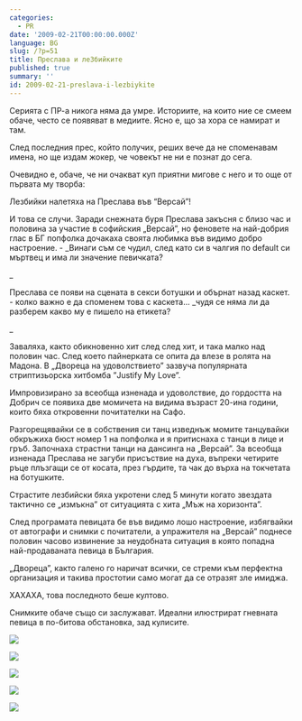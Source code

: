 ```yaml
---
categories:
  - PR
date: '2009-02-21T00:00:00.000Z'
language: BG
slug: /?p=51
title: Преслава и леЗбийките
published: true
summary: ''
id: 2009-02-21-preslava-i-lezbiykite
---
```


Серията с ПР-а никога няма да умре. Историите, на които ние се смеем обаче, често се появяват в медиите. Ясно е, що за хора се намират и там.


След последния прес, който получих, реших вече да не споменавам имена, но ще издам жокер, че човекът не ни е познат до сега.


Очевидно е, обаче, че ни очакват куп приятни мигове с него и то още от първата му творба:


Лезбийки налетяха на Преслава във “Версай”!


И това се случи. Заради снежната буря Преслава закъсня с близо час и половина за участие в софийския „Версай”, но феновете на най-добрия глас в БГ попфолка дочакаха своята любимка във видимо добро настроение. - _Винаги съм се чудил, след като си в чалгия по default си мъртвец и има ли значение певичката?

_


Преслава се появи на сцената в секси ботушки и обърнат назад каскет. - колко важно е да споменем това с каскета... _чудя се няма ли да разберем какво му е пишело на етикета?

_


Заваляха, както обикновенно хит след след хит, и така малко над половин час. След което пайнерката се опита да влезе в ролята на Мадона. В „Двореца на удоволствието” зазвуча популярната стриптизьорска хитбомба ”Justify My Love”.


Импровизирано за всеобща изненада и удоволствие, до гордостта на Добрич се появиха две момичета на видима възраст 20-ина години, които бяха откровенни почитателки на Сафо.


Разгорещявайки се в собствения си танц изведнъж момите танцувайки обкръжиха бюст номер 1 на попфолка и я притиснаха с танци в лице и гръб. Започнаха страстни танци на дансинга на „Версай”. За всеобща изненада Преслава не загуби присъствие на духа, въпреки четирите ръце плъзгащи се от косата, през гърдите, та чак до върха на токчетата на ботушките.


Страстите лезбийски бяха укротени след 5 минути когато звездата тактично се „измъкна” от ситуацията с хита „Мъж на хоризонта”.


След програмата певицата бе във видимо лошо настроение, избягвайки от автографи и снимки с почитатели, а упражителя на „Версай” поднесе половин часово извинение за неудобната ситуация в която попадна най-продаваната певица в България.

„Двореца”, както галено го наричат всички, се стреми към перфектна организация и такива простотии само могат да се отразят зле имиджа.


ХАХАХА, това последното беше култово.


Снимките обаче също си заслужават. Идеални илюстрират гневната певица в по-битова обстановка, зад кулисите.

![](http://1.bp.blogspot.com/_x3M_abAXB6Y/SZ_nSgsV2wI/AAAAAAAAEuU/_DIJZx000YQ/s320/HPIM0905.jpg)

![](http://2.bp.blogspot.com/_x3M_abAXB6Y/SZ_nO3opozI/AAAAAAAAEuM/bDzlCvRVXds/s320/HPIM0904.jpg)

![](http://2.bp.blogspot.com/_x3M_abAXB6Y/SZ_nIotimLI/AAAAAAAAEuE/W4b2F6GdiQg/s320/HPIM0903.jpg)

![](http://3.bp.blogspot.com/_x3M_abAXB6Y/SZ_nEqUfQDI/AAAAAAAAEt8/9Vu1XB97_Lc/s320/HPIM0902.jpg)

![](http://3.bp.blogspot.com/_x3M_abAXB6Y/SZ_m8qhDC8I/AAAAAAAAEt0/yrzL_c0jh3s/s320/HPIM0901.jpg)
